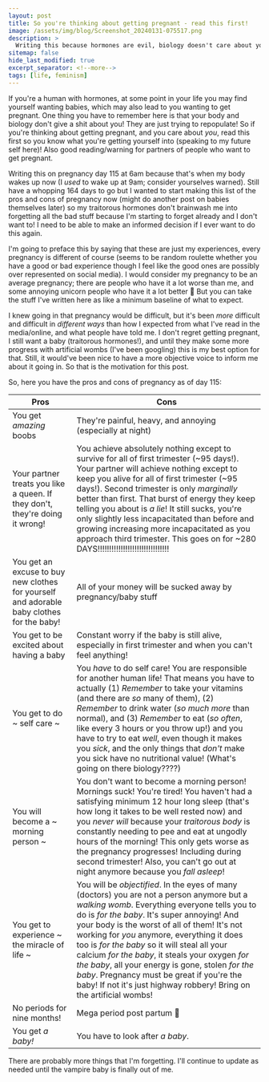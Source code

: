```yaml
---
layout: post
title: So you're thinking about getting pregnant - read this first!
image: /assets/img/blog/Screenshot_20240131-075517.png
description: >
  Writing this because hormones are evil, biology doesn't care about you, and I want an objective record of the pros and cons of this in case I ever want to try it again!
sitemap: false
hide_last_modified: true
excerpt_separator: <!--more-->
tags: [life, feminism]
---
```


If you're a human with hormones, at some point in your life you may find yourself wanting babies, which may also lead to you wanting to get pregnant. One thing you have to remember here is that your body and biology don't give a shit about you! They are just trying to repopulate! So if you're thinking about getting pregnant, and you care about *you*, read this first so you know what you're getting yourself into (speaking to my future self here)! Also good reading/warning for partners of people who want to get pregnant.

<!--more-->

Writing this on pregnancy day 115 at 6am because that's when my body wakes up now (I *used* to wake up at 9am; consider yourselves warned). Still have a whopping 164 days to go but I wanted to start making this list of the pros and cons of pregnancy now (might do another post on babies themselves later) so my traitorous hormones don't brainwash me into forgetting all the bad stuff because I'm starting to forget already and I don't want to! I need to be able to make an informed decision if I ever want to do this again. 

I'm going to preface this by saying that these are just my experiences, every pregnancy is different of course (seems to be random roulette whether you have a good or bad experience though I feel like the good ones are possibly over represented on social media). I would consider my pregnancy to be an average pregnancy; there are people who have it a lot worse than me, and some annoying unicorn people who have it a lot better 🦄 But you can take the stuff I've written here as like a minimum baseline of what to expect. 

I knew going in that pregnancy would be difficult, but it's been *more* difficult and difficult in *different ways* than how I expected from what I've read in the media/online, and what people have told me. I don't regret getting pregnant, I still want a baby (traitorous hormones!), and until they make some more progress with artificial wombs (I've been googling) this is my best option for that. Still, it would've been nice to have a more objective voice to inform me about it going in. So that is the motivation for this post. 

So, here you have the pros and cons of pregnancy as of day 115:

|Pros|Cons|
|----|----|
|You get *amazing* boobs|They're painful, heavy, and annoying (especially at night)|
|Your partner treats you like a queen. If they don't, they're doing it wrong!|You achieve absolutely nothing except to survive for all of first trimester (~95 days!). Your partner will achieve nothing except to keep you alive for all of first trimester (~95 days!). Second trimester is only *marginally* better than first. That burst of energy they keep telling you about is *a lie*! It still sucks, you're only slightly less incapacitated than before and growing increasing more incapacitated as you approach third trimester. This goes on for ~280 DAYS!!!!!!!!!!!!!!!!!!!!!!!!!!!!!!!|
|You get an excuse to buy new clothes for yourself and adorable baby clothes for the baby!|All of your money will be sucked away by pregnancy/baby stuff|
|You get to be excited about having a baby|Constant worry if the baby is still alive, especially in first trimester and when you can't feel anything!|
|You get to do ~ self care ~|You *have* to do self care! You are responsible for another human life! That means you have to actually (1) *Remember* to take your vitamins (and there are *so* many of them), (2) *Remember* to drink water (*so much more* than normal), and (3) *Remember* to eat (*so often*, like every 3 hours or you throw up!) and you have to try to eat *well*, even though it makes you *sick*, and the only things that *don't* make you sick have no nutritional value! (What's going on there biology????)|
|You will become a ~ morning person ~|You don't want to become a morning person! Mornings suck! You're tired! You haven't had a satisfying minimum 12 hour long sleep (that's how long it takes to be well rested now) and you *never will* because your *traitorous body* is constantly needing to pee and eat at ungodly hours of the morning! This only gets worse as the pregnancy progresses! Including during second trimester! Also, you can't go out at night anymore because you *fall asleep*!|
|You get to experience ~ the miracle of life ~|You will be *objectified*. In the eyes of many (doctors) you are not a person anymore but a *walking womb*. Everything everyone tells you to do is *for the baby*. It's super annoying! And your body is the worst of all of them! It's not working for *you* anymore, everything it does too is *for the baby* so it will steal all your calcium *for the baby*, it steals your oxygen *for the baby*, all your energy is gone, stolen *for the baby*. Pregnancy must be great if you're the baby! If not it's just highway robbery! Bring on the artificial wombs!|
|No periods for nine months!|Mega period post partum 😬|
|You get *a baby!*|You have to look after *a baby*.|

There are probably more things that I'm forgetting. I'll continue to update as needed until the vampire baby is finally out of me.
